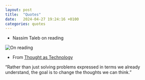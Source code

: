 ```yaml
---
layout: post
title:  "Quotes"
date:   2024-04-27 19:24:16 +0100
categories: quotes
---
```


* Nassim Taleb on reading

![On reading](/assets/NassimOnReading.png)


* From [Thought as Technology](https://cognitivemedium.com/tat/index.html)

“Rather than just solving problems expressed in terms we already understand, the goal is to change the thoughts we can think.”